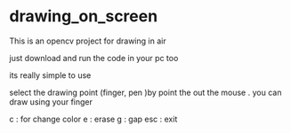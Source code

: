 # drawing_on_screen


This is an opencv project for drawing in air

just download and run the code in your pc too

its really simple to use

select the drawing point (finger, pen )by point the out the mouse .
you can draw using your finger

c : for change color 
e : erase 
g : gap 
esc : exit
